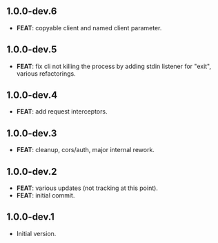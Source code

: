 ## 1.0.0-dev.6

 - **FEAT**: copyable client and named client parameter.

## 1.0.0-dev.5

 - **FEAT**: fix cli not killing the process by adding stdin listener for "exit", various refactorings.

## 1.0.0-dev.4

 - **FEAT**: add request interceptors.

## 1.0.0-dev.3

 - **FEAT**: cleanup, cors/auth, major internal rework.

## 1.0.0-dev.2

 - **FEAT**: various updates (not tracking at this point).
 - **FEAT**: initial commit.

## 1.0.0-dev.1

- Initial version.
